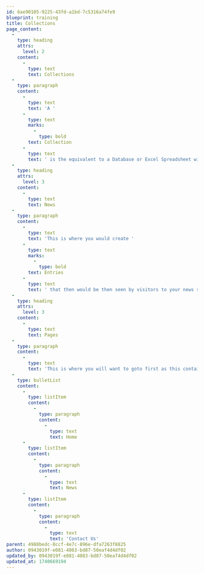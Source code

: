 ```yaml
---
id: 6ae90105-9225-43fd-a1bd-7c5316a74fe9
blueprint: training
title: Collections
page_content:
  -
    type: heading
    attrs:
      level: 2
    content:
      -
        type: text
        text: Collections
  -
    type: paragraph
    content:
      -
        type: text
        text: 'A '
      -
        type: text
        marks:
          -
            type: bold
        text: Collection
      -
        type: text
        text: ' is the equivalent to a Database or Excel Spreadsheet with rows of Data'
  -
    type: heading
    attrs:
      level: 3
    content:
      -
        type: text
        text: News
  -
    type: paragraph
    content:
      -
        type: text
        text: 'This is where you would create '
      -
        type: text
        marks:
          -
            type: bold
        text: Entries
      -
        type: text
        text: ' that then would be then seen by visitors to your news section. These would be arranged in date order so that the most recent would be shown first.'
  -
    type: heading
    attrs:
      level: 3
    content:
      -
        type: text
        text: Pages
  -
    type: paragraph
    content:
      -
        type: text
        text: 'This is where you will want to goto first as this contains all your main pages to your site. These are the typical pages you will be seeing.'
  -
    type: bulletList
    content:
      -
        type: listItem
        content:
          -
            type: paragraph
            content:
              -
                type: text
                text: Home
      -
        type: listItem
        content:
          -
            type: paragraph
            content:
              -
                type: text
                text: News
      -
        type: listItem
        content:
          -
            type: paragraph
            content:
              -
                type: text
                text: 'Contact Us'
parent: 4988bedc-8ccf-4e7c-896e-dfa7263f8825
author: 0943019f-e081-4083-bd87-50eaf4d4df02
updated_by: 0943019f-e081-4083-bd87-50eaf4d4df02
updated_at: 1740669194
---
```

